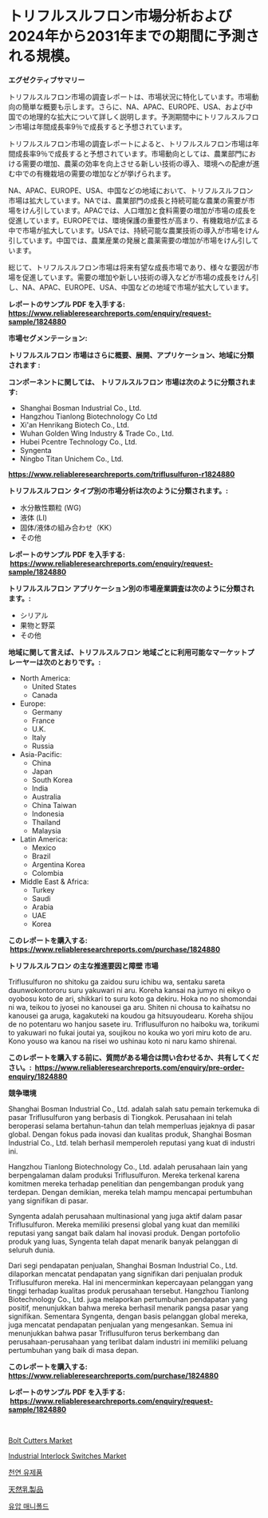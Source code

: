 <p><h1>トリフルスルフロン市場分析および2024年から2031年までの期間に予測される規模。</h1></p><p><strong>エグゼクティブサマリー</strong></p>
<p><p>トリフルスルフロン市場の調査レポートは、市場状況に特化しています。市場動向の簡単な概要も示します。さらに、NA、APAC、EUROPE、USA、および中国での地理的な拡大について詳しく説明します。予測期間中にトリフルスルフロン市場は年間成長率9％で成長すると予想されています。</p><p>トリフルスルフロン市場の調査レポートによると、トリフルスルフロン市場は年間成長率9％で成長すると予想されています。市場動向としては、農業部門における需要の増加、農薬の効率を向上させる新しい技術の導入、環境への配慮が進む中での有機栽培の需要の増加などが挙げられます。</p><p>NA、APAC、EUROPE、USA、中国などの地域において、トリフルスルフロン市場は拡大しています。NAでは、農業部門の成長と持続可能な農業の需要が市場をけん引しています。APACでは、人口増加と食料需要の増加が市場の成長を促進しています。EUROPEでは、環境保護の重要性が高まり、有機栽培が広まる中で市場が拡大しています。USAでは、持続可能な農業技術の導入が市場をけん引しています。中国では、農業産業の発展と農薬需要の増加が市場をけん引しています。</p><p>総じて、トリフルスルフロン市場は将来有望な成長市場であり、様々な要因が市場を促進しています。需要の増加や新しい技術の導入などが市場の成長をけん引し、NA、APAC、EUROPE、USA、中国などの地域で市場が拡大しています。</p></p>
<p><strong>レポートのサンプル PDF を入手する: <a href="https://www.reliableresearchreports.com/enquiry/request-sample/1824880">https://www.reliableresearchreports.com/enquiry/request-sample/1824880</a></strong></p>
<p><strong>市場セグメンテーション:</strong></p>
<p><strong> トリフルスルフロン 市場はさらに概要、展開、アプリケーション、地域に分類されます :</strong></p>
<p><strong>コンポーネントに関しては、 トリフルスルフロン 市場は次のように分類されます: &nbsp;</strong></p>
<p><ul><li>Shanghai Bosman Industrial Co., Ltd.</li><li>Hangzhou Tianlong Biotechnology Co Ltd</li><li>Xi'an Henrikang Biotech Co., Ltd.</li><li>Wuhan Golden Wing Industry & Trade Co., Ltd.</li><li>Hubei Pcentre Technology Co., Ltd.</li><li>Syngenta</li><li>Ningbo Titan Unichem Co., Ltd.</li></ul></p>
<p><strong><a href="https://www.reliableresearchreports.com/triflusulfuron-r1824880">https://www.reliableresearchreports.com/triflusulfuron-r1824880</a></strong></p>
<p><strong> トリフルスルフロン タイプ別の市場分析は次のように分類されます。:</strong></p>
<p><ul><li>水分散性顆粒 (WG)</li><li>液体 (LI)</li><li>固体/液体の組み合わせ（KK）</li><li>その他</li></ul></p>
<p><strong>レポートのサンプル PDF を入手する: &nbsp;<a href="https://www.reliableresearchreports.com/enquiry/request-sample/1824880">https://www.reliableresearchreports.com/enquiry/request-sample/1824880</a></strong></p>
<p><strong> トリフルスルフロン アプリケーション別の市場産業調査は次のように分類されます。:</strong></p>
<p><ul><li>シリアル</li><li>果物と野菜</li><li>その他</li></ul></p>
<p><strong>地域に関して言えば、トリフルスルフロン 地域ごとに利用可能なマーケットプレーヤーは次のとおりです。:</strong></p>
<p><ul>
    <li>
        North America:
        <ul>
            <li>United States</li>
            <li>Canada</li>
        </ul>
    </li>
    <li>
        Europe:
        <ul>
            <li>Germany</li>
            <li>France</li>
            <li>U.K.</li>
            <li>Italy</li>
            <li>Russia</li>
        </ul>
    </li>
    <li>
        Asia-Pacific:
        <ul>
            <li>China</li>
            <li>Japan</li>
            <li>South Korea</li>
            <li>India</li>
            <li>Australia</li>
            <li>China Taiwan</li>
            <li>Indonesia</li>
            <li>Thailand</li>
            <li>Malaysia</li>
        </ul>
    </li>
    <li>
        Latin America:
        <ul>
            <li>Mexico</li>
            <li>Brazil</li>
            <li>Argentina Korea</li>
            <li>Colombia</li>
        </ul>
    </li>
    <li>
        Middle East & Africa:
        <ul>
            <li>Turkey</li>
            <li>Saudi</li>
            <li>Arabia</li>
            <li>UAE</li>
            <li>Korea</li>
        </ul>
    </li>
    </ul></p>
<p><strong>このレポートを購入する: &nbsp;<a href="https://www.reliableresearchreports.com/purchase/1824880">https://www.reliableresearchreports.com/purchase/1824880</a></strong></p>
<p><strong>トリフルスルフロン の主な推進要因と障壁 市場</strong></p>
<p><p>Triflusulfuron no shitoku ga zaidou suru ichibu wa, sentaku sareta daunwokontororu suru yakuwari ni aru. Koreha kansai na jumyo ni eikyo o oyobosu koto de ari, shikkari to suru koto ga dekiru. Hoka no no shomondai ni wa, teikou to jyosei no kanousei ga aru. Shiten ni chousa to kaihatsu no kanousei ga aruga, kagakuteki na koudou ga hitsuyoudearu. Koreha shijou de no potentaru wo hanjou sasete iru. Triflusulfuron no haiboku wa, torikumi to yakuwari no fukai joutai ya, soujikou no kouka wo yori miru koto de aru. Kono youso wa kanou na risei wo ushinau koto ni naru kamo shirenai.</p></p>
<p><strong>このレポートを購入する前に、質問がある場合は問い合わせるか、共有してください。:&nbsp; <a href="https://www.reliableresearchreports.com/enquiry/pre-order-enquiry/1824880">https://www.reliableresearchreports.com/enquiry/pre-order-enquiry/1824880</a></strong></p>
<p><strong>競争環境</strong></p>
<p><p>Shanghai Bosman Industrial Co., Ltd. adalah salah satu pemain terkemuka di pasar Triflusulfuron yang berbasis di Tiongkok. Perusahaan ini telah beroperasi selama bertahun-tahun dan telah memperluas jejaknya di pasar global. Dengan fokus pada inovasi dan kualitas produk, Shanghai Bosman Industrial Co., Ltd. telah berhasil memperoleh reputasi yang kuat di industri ini.</p><p>Hangzhou Tianlong Biotechnology Co., Ltd. adalah perusahaan lain yang berpengalaman dalam produksi Triflusulfuron. Mereka terkenal karena komitmen mereka terhadap penelitian dan pengembangan produk yang terdepan. Dengan demikian, mereka telah mampu mencapai pertumbuhan yang signifikan di pasar.</p><p>Syngenta adalah perusahaan multinasional yang juga aktif dalam pasar Triflusulfuron. Mereka memiliki presensi global yang kuat dan memiliki reputasi yang sangat baik dalam hal inovasi produk. Dengan portofolio produk yang luas, Syngenta telah dapat menarik banyak pelanggan di seluruh dunia.</p><p>Dari segi pendapatan penjualan, Shanghai Bosman Industrial Co., Ltd. dilaporkan mencatat pendapatan yang signifikan dari penjualan produk Triflusulfuron mereka. Hal ini mencerminkan kepercayaan pelanggan yang tinggi terhadap kualitas produk perusahaan tersebut. Hangzhou Tianlong Biotechnology Co., Ltd. juga melaporkan pertumbuhan pendapatan yang positif, menunjukkan bahwa mereka berhasil menarik pangsa pasar yang signifikan. Sementara Syngenta, dengan basis pelanggan global mereka, juga mencatat pendapatan penjualan yang mengesankan. Semua ini menunjukkan bahwa pasar Triflusulfuron terus berkembang dan perusahaan-perusahaan yang terlibat dalam industri ini memiliki peluang pertumbuhan yang baik di masa depan.</p></p>
<p><strong>このレポートを購入する: &nbsp; <a href="https://www.reliableresearchreports.com/purchase/1824880">https://www.reliableresearchreports.com/purchase/1824880</a></strong></p>
<p><strong>レポートのサンプル PDF を入手する: &nbsp;<a href="https://www.reliableresearchreports.com/enquiry/request-sample/1824880">https://www.reliableresearchreports.com/enquiry/request-sample/1824880</a></strong><strong></strong></p>
<p>&nbsp;</p>
<p><p><a href="https://github.com/fiixsa/Market-Research-Report-List-2/blob/main/bolt-cutters-market.md">Bolt Cutters Market</a></p><p><a href="https://www.linkedin.com/pulse/industrial-interlock-switches-market-size-reveals-best-marketing-qtgbf?trackingId=AhUoMQ6SnpMog1NlWoA7NA%3D%3D">Industrial Interlock Switches Market</a></p><p><a href="https://github.com/bvubpqd5241630/Market-Research-Report-List-1/blob/main/972247340667.md">천연 유제품</a></p><p><a href="https://github.com/xemfu2379520/Market-Research-Report-List-1/blob/main/588948340672.md">天然乳製品</a></p><p><a href="https://github.com/JeromeRtyau89966/Market-Research-Report-List-1/blob/main/162726228929.md">유압 매니폴드</a></p></p>